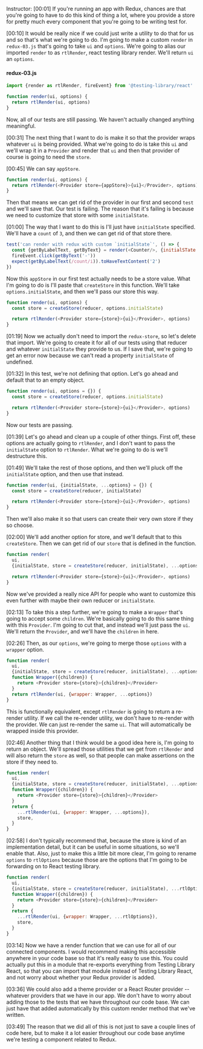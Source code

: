 Instructor: [00:01] If you're running an app with Redux, chances are that you're going to have to do this kind of thing a lot, where you provide a store for pretty much every component that you're going to be writing test for.

[00:10] It would be really nice if we could just write a utility to do that for us and so that's what we're going to do. I'm going to make a custom `render` in `redux-03.js` that's going to take `ui` and `options`. We're going to alias our imported `render` to as `rtlRender`, react testing library render. We'll return `ui` an `options`. 

#### redux-03.js
```js
import {render as rtlRender, fireEvent} from '@testing-library/react'

function render(ui, options) {
  return rtlRender(ui, options)
}
```

Now, all of our tests are still passing. We haven't actually changed anything meaningful.

[00:31] The next thing that I want to do is make it so that the provider wraps whatever `ui` is being provided. What we're going to do is take this `ui` and we'll wrap it in a `Provider` and render that `ui` and then that provider of course is going to need the `store`.

[00:45] We can say `appStore`. 

```js
function render(ui, options) {
  return rtlRender(<Provider store={appStore}>{ui}</Provider>, options)
}
```

Then that means we can get rid of the provider in our first and second `test` and we'll save that. Our test is failing. The reason that it's failing is because we need to customize that store with some `initialState`.

[01:00] The way that I want to do this is I'll just have `initialState` specified. We'll have a `count` of `3`, and then we can get rid of that store there. 

```js
test('can render with redux with custom `initialState`', () => {
  const {getByLabelText, getByText} = render(<Counter/>, {initialSTate: {count: 3}})
  fireEvent.click(getByText('-'))
  expect(getByLabelText(/count/i)).toHaveTextContent('2')
})
```

Now this `appStore` in our first test actually needs to be a store value. What I'm going to do is I'll paste that `createStore` in this function. We'll take `options.initialState`, and then we'll pass our store this way.

```js
function render(ui, options) {
  const store = createStore(reducer, options.initialState)

  return rtlRender(<Provider store={store}>{ui}</Provider>, options)
}
```

[01:19] Now we actually don't need to import the `redux-store`, so let's delete that import. We're going to create it for all of our tests using that reducer and whatever `initialState` they provide to us. If I save that, we're going to get an error now because we can't read a property `initialState` of undefined.

[01:32] In this test, we're not defining that option. Let's go ahead and default that to an empty object. 

```js
function render(ui, options = {}) {
  const store = createStore(reducer, options.initialState)

  return rtlRender(<Provider store={store}>{ui}</Provider>, options)
}
```

Now our tests are passing.

[01:39] Let's go ahead and clean up a couple of other things. First off, these options are actually going to `rtlRender`, and I don't want to pass the `initialState` option to `rtlRender`. What we're going to do is we'll destructure this.

[01:49] We'll take the rest of those options, and then we'll pluck off the `initialState` option, and then use that instead. 

```js
function render(ui, {initialState, ...options} = {}) {
  const store = createStore(reducer, initialState)

  return rtlRender(<Provider store={store}>{ui}</Provider>, options)
}
```

Then we'll also make it so that users can create their very own store if they so choose.

[02:00] We'll add another option for store, and we'll default that to this `createStore`. Then we can get rid of our `store` that is defined in the function. 

```js
function render(
  ui, 
  {initialState, store = createStore(reducer, initialState), ...options} = {}) {

  return rtlRender(<Provider store={store}>{ui}</Provider>, options)
}
```

Now we've provided a really nice API for people who want to customize this even further with maybe their own reducer or `initialState`.

[02:13] To take this a step further, we're going to make a `Wrapper` that's going to accept some `children`. We're basically going to do this same thing with this `Provider`. I'm going to cut that, and instead we'll just pass the `ui`. We'll return the `Provider`, and we'll have the `children` in here.

[02:26] Then, as our `options`, we're going to merge those `options` with a `wrapper` option. 

```js
function render(
  ui, 
  {initialState, store = createStore(reducer, initialState), ...options} = {}) {
  function Wrapper({children}) {
    return <Provider store={store}>{children}</Provider>
  }
  return rtlRender(ui, {wrapper: Wrapper, ...options})
}
```

This is functionally equivalent, except `rtlRender` is going to return a re-render utility. If we call the re-render utility, we don't have to re-render with the provider. We can just re-render the same `ui`. That will automatically be wrapped inside this provider.

[02:46] Another thing that I think would be a good idea here is, I'm going to return an object. We'll spread those utilities that we get from `rtlRender` and will also return the `store` as well, so that people can make assertions on the store if they need to.

```js
function render(
  ui, 
  {initialState, store = createStore(reducer, initialState), ...options} = {}) {
  function Wrapper({children}) {
    return <Provider store={store}>{children}</Provider>
  }
  return {
    ...rtlRender(ui, {wrapper: Wrapper, ...options}),
    store,
  }
}
```

[02:58] I don't typically recommend that, because the store is kind of an implementation detail, but it can be useful in some situations, so we'll enable that. Also, just to make this a little bit more clear, I'm going to rename `options` to `rtlOptions` because those are the options that I'm going to be forwarding on to React testing library.

```js
function render(
  ui, 
  {initialState, store = createStore(reducer, initialState), ...rtlOptions} = {}) {
  function Wrapper({children}) {
    return <Provider store={store}>{children}</Provider>
  }
  return {
    ...rtlRender(ui, {wrapper: Wrapper, ...rtlOptions}),
    store,
  }
}
```

[03:14] Now we have a render function that we can use for all of our connected components. I would recommend making this accessible anywhere in your code base so that it's really easy to use this. You could actually put this in a module that re-exports everything from Testing Library React, so that you can import that module instead of Testing Library React, and not worry about whether your Redux provider is added.

[03:36] We could also add a theme provider or a React Router provider -- whatever providers that we have in our app. We don't have to worry about adding those to the tests that we have throughout our code base. We can just have that added automatically by this custom render method that we've written.

[03:49] The reason that we did all of this is not just to save a couple lines of code here, but to make it a lot easier throughout our code base anytime we're testing a component related to Redux.

